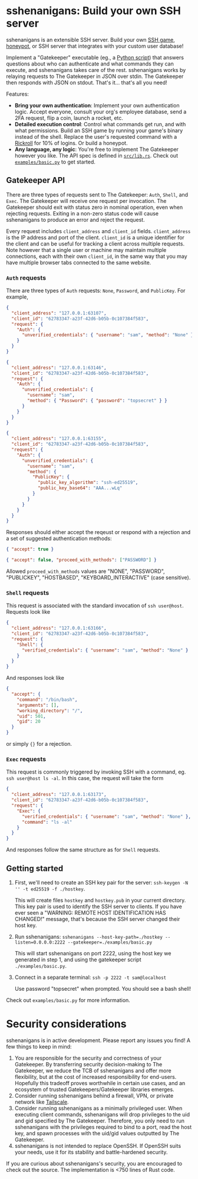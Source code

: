 # sshenanigans: Build your own SSH server

sshenanigans is an extensible SSH server. Build your own [SSH game](https://github.com/ajeetdsouza/clidle), [honeypot](https://github.com/telekom-security/tpotce), or SSH server that integrates with your custom user database!

Implement a "Gatekeeper" executable (eg., a [Python script](./examples/basic.py)) that answers questions about who can authenticate and what commands they can execute, and sshenanigans takes care of the rest. sshenanigans works by relaying requests to The Gatekeeper in JSON over stdin. The Gatekeeper then responds with JSON on stdout. That's it... that's all you need!

Features:

- **Bring your own authentication**: Implement your own authentication logic. Accept everyone, consult your org's employee database, send a 2FA request, flip a coin, launch a rocket, etc.
- **Detailed execution control**: Control what commands get run, and with what permissions. Build an SSH game by running your game's binary instead of the shell. Replace the user's requested command with a [Rickroll](https://github.com/keroserene/rickrollrc) for 10% of logins. Or build a honeypot.
- **Any language, any logic**: You're free to implement The Gatekeeper however you like. The API spec is defined in [`src/lib.rs`](./src/lib.rs). Check out [`examples/basic.py`](./examples/basic.py) to get started.

## Gatekeeper API

There are three types of requests sent to The Gatekeeper: `Auth`, `Shell`, and `Exec`. The Gatekeeper will receive one request per invocation. The Gatekeeper should exit with status zero in nominal operation, even when rejecting requests. Exiting in a non-zero status code will cause sshenanigans to produce an error and reject the request.

Every request includes `client_address` and `client_id` fields. `client_address` is the IP address and port of the client. `client_id` is a unique identifier for the client and can be useful for tracking a client across multiple requests. Note however that a single user or machine may maintain multiple connections, each with their own `client_id`, in the same way that you may have multiple browser tabs connected to the same website.

### `Auth` requests

There are three types of `Auth` requests: `None`, `Password`, and `PublicKey`. For example,

```json
{
  "client_address": "127.0.0.1:63107",
  "client_id": "62783347-a23f-42d6-b05b-0c107384f583",
  "request": {
    "Auth": {
      "unverified_credentials": { "username": "sam", "method": "None" }
    }
  }
}
```

```json
{
  "client_address": "127.0.0.1:63146",
  "client_id": "62783347-a23f-42d6-b05b-0c107384f583",
  "request": {
    "Auth": {
      "unverified_credentials": {
        "username": "sam",
        "method": { "Password": { "password": "topsecret" } }
      }
    }
  }
}
```

```json
{
  "client_address": "127.0.0.1:63155",
  "client_id": "62783347-a23f-42d6-b05b-0c107384f583",
  "request": {
    "Auth": {
      "unverified_credentials": {
        "username": "sam",
        "method": {
          "PublicKey": {
            "public_key_algorithm": "ssh-ed25519",
            "public_key_base64": "AAA...wLq"
          }
        }
      }
    }
  }
}
```

Responses should either accept the reqeust or respond with a rejection and a set of suggested authentication methods:

```json
{ "accept": true }
```

```json
{ "accept": false, "proceed_with_methods": ["PASSWORD"] }
```

Allowed `proceed_with_methods` values are "NONE", "PASSWORD", "PUBLICKEY", "HOSTBASED", "KEYBOARD_INTERACTIVE" (case sensitive).

### `Shell` requests

This request is associated with the standard invocation of `ssh user@host`. Requests look like

```json
{
  "client_address": "127.0.0.1:63166",
  "client_id": "62783347-a23f-42d6-b05b-0c107384f583",
  "request": {
    "Shell": {
      "verified_credentials": { "username": "sam", "method": "None" }
    }
  }
}
```

And responses look like

```json
{
  "accept": {
    "command": "/bin/bash",
    "arguments": [],
    "working_directory": "/",
    "uid": 501,
    "gid": 20
  }
}
```

or simply `{}` for a rejection.

### `Exec` requests

This request is commonly triggered by invoking SSH with a command, eg. `ssh user@host ls -al`. In this case, the request will take the form

```json
{
  "client_address": "127.0.0.1:63173",
  "client_id": "62783347-a23f-42d6-b05b-0c107384f583",
  "request": {
    "Exec": {
      "verified_credentials": { "username": "sam", "method": "None" },
      "command": "ls -al"
    }
  }
}
```

And responses follow the same structure as for `Shell` requests.

## Getting started

1. First, we'll need to create an SSH key pair for the server: `ssh-keygen -N '' -t ed25519 -f ./hostkey`.

   This will create files `hostkey` and `hostkey.pub` in your current directory. This key pair is used to identify the SSH server to clients. If you have ever seen a "WARNING: REMOTE HOST IDENTIFICATION HAS CHANGED!" message, that's because the SSH server changed their host key.

2. Run sshenanigans: `sshenanigans --host-key-path=./hostkey --listen=0.0.0.0:2222 --gatekeeper=./examples/basic.py`

   This will start sshenanigans on port 2222, using the host key we generated in step 1, and using the gatekeeper script `./examples/basic.py`.

3. Connect in a separate terminal: `ssh -p 2222 -t sam@localhost`

   Use password "topsecret" when prompted. You should see a bash shell!

Check out `examples/basic.py` for more information.

# Security considerations

sshenanigans is in active development. Please report any issues you find! A few things to keep in mind:

1. You are responsible for the security and correctness of your Gatekeeper. By transferring security decision-making to The Gatekeeper, we reduce the TCB of sshenanigans and offer more flexibility, but at the cost of increased responsibility for end-users. Hopefully this tradeoff proves worthwhile in certain use cases, and an ecosystem of trusted Gatekeepers/Gatekeeper libraries emerges.
2. Consider running sshenanigans behind a firewall, VPN, or private network like [Tailscale](https://tailscale.com/).
3. Consider running sshenanigans as a minimally privileged user. When executing client commands, sshenanigans will drop privileges to the uid and gid specified by The Gatekeeper. Therefore, you only need to run sshenanigans with the privileges required to bind to a port, read the host key, and spawn processes with the uid/gid values outputted by The Gatekeeper.
4. sshenanigans is not intended to replace OpenSSH. If OpenSSH suits your needs, use it for its stability and battle-hardened security.

If you are curious about sshenanigans's security, you are encouraged to check out the source. The implementation is <750 lines of Rust code.
